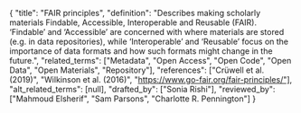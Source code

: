 {
    "title": "FAIR principles",
    "definition": "Describes making scholarly materials Findable, Accessible, Interoperable and Reusable (FAIR). ‘Findable’ and ‘Accessible’ are concerned with where materials are stored (e.g. in data repositories), while ‘Interoperable’ and ‘Reusable’ focus on the importance of data formats and how such formats might change in the future.",
    "related_terms": ["Metadata", "Open Access", "Open Code", "Open Data", "Open Materials", "Repository"],
    "references": ["Crüwell et al. (2019)", "Wilkinson et al. (2016)", "https://www.go-fair.org/fair-principles/"],
    "alt_related_terms": [null],
    "drafted_by": ["Sonia Rishi"],
    "reviewed_by": ["Mahmoud Elsherif", "Sam Parsons", "Charlotte R. Pennington"]
  }
